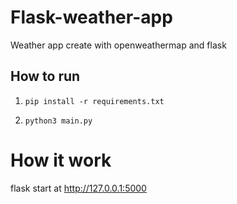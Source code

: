 # Flask-weather-app
Weather app create with openweathermap and flask

## How to run
 1. `pip install -r requirements.txt`
    
 3. ` python3 main.py `
# How it work 
flask start at http://127.0.0.1:5000


